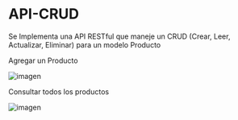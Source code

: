 # API-CRUD
Se Implementa una API RESTful que maneje un CRUD (Crear, Leer, Actualizar, Eliminar) para un modelo Producto

Agregar un Producto

![imagen](https://github.com/user-attachments/assets/3618b753-353d-4a84-9cab-658234f32e78)


Consultar todos los productos

![imagen](https://github.com/user-attachments/assets/a32bf471-34bb-4735-a523-f9f810bbaa6d)
